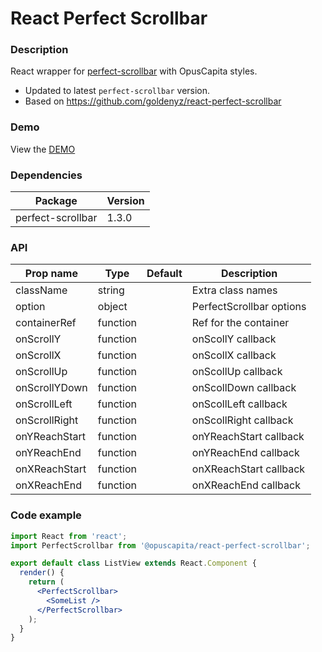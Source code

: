 # React Perfect Scrollbar

### Description
React wrapper for [perfect-scrollbar](https://www.npmjs.com/package/perfect-scrollbar) with OpusCapita styles.

- Updated to latest `perfect-scrollbar` version.
- Based on https://github.com/goldenyz/react-perfect-scrollbar

### Demo
View the [DEMO](https://opuscapita.github.io/react-perfect-scrollbar)

### Dependencies
| Package            | Version       |
| ------------------ | ------------- |
| perfect-scrollbar  | 1.3.0         |

### API
| Prop name          | Type          | Default        | Description                              |
| ------------------ | ------------- | -------------- | ---------------------------------------- |
| className          | string        |                | Extra class names                        |
| option             | object        |                | PerfectScrollbar options                 |
| containerRef       | function      |                | Ref for the container                    |
| onScrollY          | function      |                | onScollY callback                        |
| onScrollX          | function      |                | onScollX callback                        |
| onScrollUp         | function      |                | onScollUp callback                       |
| onScrollYDown      | function      |                | onScollDown callback                     |
| onScrollLeft       | function      |                | onScollLeft callback                     |
| onScrollRight      | function      |                | onScollRight callback                    |
| onYReachStart      | function      |                | onYReachStart callback                   |
| onYReachEnd        | function      |                | onYReachEnd callback                     |
| onXReachStart      | function      |                | onXReachStart callback                   |
| onXReachEnd        | function      |                | onXReachEnd callback                     |

### Code example
```jsx
import React from 'react';
import PerfectScrollbar from '@opuscapita/react-perfect-scrollbar';

export default class ListView extends React.Component {
  render() {
    return (
      <PerfectScrollbar>
        <SomeList />
      </PerfectScrollbar>
    );
  }
}
```
